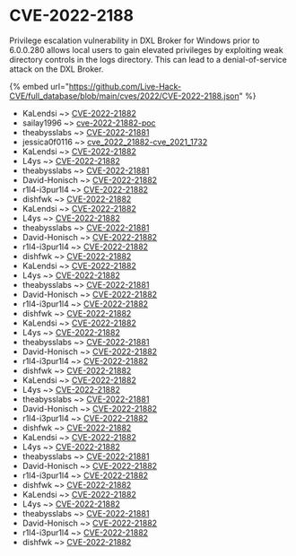 # CVE-2022-2188

Privilege escalation vulnerability in DXL Broker for Windows prior to 6.0.0.280 allows local users to gain elevated privileges by exploiting weak directory controls in the logs directory. This can lead to a denial-of-service attack on the DXL Broker.

{% embed url="https://github.com/Live-Hack-CVE/full_database/blob/main/cves/2022/CVE-2022-2188.json" %}


* KaLendsi ~> [CVE-2022-21882](https://www.alice-snow.ru/2022/database/cve-2022-2188/cve-2022-21882-kalendsi)
* sailay1996 ~> [cve-2022-21882-poc](https://www.alice-snow.ru/2022/database/cve-2022-2188/cve-2022-21882-poc-sailay1996)
* theabysslabs ~> [CVE-2022-21881](https://www.alice-snow.ru/2022/database/cve-2022-2188/cve-2022-21881-theabysslabs)
* jessica0f0116 ~> [cve_2022_21882-cve_2021_1732](https://www.alice-snow.ru/2022/database/cve-2022-2188/cve_2022_21882-cve_2021_1732-jessica0f0116)
* KaLendsi ~> [CVE-2022-21882](https://www.alice-snow.ru/2022/database/cve-2022-2188/cve-2022-21882-kalendsi)
* L4ys ~> [CVE-2022-21882](https://www.alice-snow.ru/2022/database/cve-2022-2188/cve-2022-21882-l4ys)
* theabysslabs ~> [CVE-2022-21881](https://www.alice-snow.ru/2022/database/cve-2022-2188/cve-2022-21881-theabysslabs)
* David-Honisch ~> [CVE-2022-21882](https://www.alice-snow.ru/2022/database/cve-2022-2188/cve-2022-21882-david-honisch)
* r1l4-i3pur1l4 ~> [CVE-2022-21882](https://www.alice-snow.ru/2022/database/cve-2022-2188/cve-2022-21882-r1l4-i3pur1l4)
* dishfwk ~> [CVE-2022-21882](https://www.alice-snow.ru/2022/database/cve-2022-2188/cve-2022-21882-dishfwk)
* KaLendsi ~> [CVE-2022-21882](https://www.alice-snow.ru/2022/database/cve-2022-2188/cve-2022-21882-kalendsi)
* L4ys ~> [CVE-2022-21882](https://www.alice-snow.ru/2022/database/cve-2022-2188/cve-2022-21882-l4ys)
* theabysslabs ~> [CVE-2022-21881](https://www.alice-snow.ru/2022/database/cve-2022-2188/cve-2022-21881-theabysslabs)
* David-Honisch ~> [CVE-2022-21882](https://www.alice-snow.ru/2022/database/cve-2022-2188/cve-2022-21882-david-honisch)
* r1l4-i3pur1l4 ~> [CVE-2022-21882](https://www.alice-snow.ru/2022/database/cve-2022-2188/cve-2022-21882-r1l4-i3pur1l4)
* dishfwk ~> [CVE-2022-21882](https://www.alice-snow.ru/2022/database/cve-2022-2188/cve-2022-21882-dishfwk)
* KaLendsi ~> [CVE-2022-21882](https://www.alice-snow.ru/2022/database/cve-2022-2188/cve-2022-21882-kalendsi)
* L4ys ~> [CVE-2022-21882](https://www.alice-snow.ru/2022/database/cve-2022-2188/cve-2022-21882-l4ys)
* theabysslabs ~> [CVE-2022-21881](https://www.alice-snow.ru/2022/database/cve-2022-2188/cve-2022-21881-theabysslabs)
* David-Honisch ~> [CVE-2022-21882](https://www.alice-snow.ru/2022/database/cve-2022-2188/cve-2022-21882-david-honisch)
* r1l4-i3pur1l4 ~> [CVE-2022-21882](https://www.alice-snow.ru/2022/database/cve-2022-2188/cve-2022-21882-r1l4-i3pur1l4)
* dishfwk ~> [CVE-2022-21882](https://www.alice-snow.ru/2022/database/cve-2022-2188/cve-2022-21882-dishfwk)
* KaLendsi ~> [CVE-2022-21882](https://www.alice-snow.ru/2022/database/cve-2022-2188/cve-2022-21882-kalendsi)
* L4ys ~> [CVE-2022-21882](https://www.alice-snow.ru/2022/database/cve-2022-2188/cve-2022-21882-l4ys)
* theabysslabs ~> [CVE-2022-21881](https://www.alice-snow.ru/2022/database/cve-2022-2188/cve-2022-21881-theabysslabs)
* David-Honisch ~> [CVE-2022-21882](https://www.alice-snow.ru/2022/database/cve-2022-2188/cve-2022-21882-david-honisch)
* r1l4-i3pur1l4 ~> [CVE-2022-21882](https://www.alice-snow.ru/2022/database/cve-2022-2188/cve-2022-21882-r1l4-i3pur1l4)
* dishfwk ~> [CVE-2022-21882](https://www.alice-snow.ru/2022/database/cve-2022-2188/cve-2022-21882-dishfwk)
* KaLendsi ~> [CVE-2022-21882](https://www.alice-snow.ru/2022/database/cve-2022-2188/cve-2022-21882-kalendsi)
* L4ys ~> [CVE-2022-21882](https://www.alice-snow.ru/2022/database/cve-2022-2188/cve-2022-21882-l4ys)
* theabysslabs ~> [CVE-2022-21881](https://www.alice-snow.ru/2022/database/cve-2022-2188/cve-2022-21881-theabysslabs)
* David-Honisch ~> [CVE-2022-21882](https://www.alice-snow.ru/2022/database/cve-2022-2188/cve-2022-21882-david-honisch)
* r1l4-i3pur1l4 ~> [CVE-2022-21882](https://www.alice-snow.ru/2022/database/cve-2022-2188/cve-2022-21882-r1l4-i3pur1l4)
* dishfwk ~> [CVE-2022-21882](https://www.alice-snow.ru/2022/database/cve-2022-2188/cve-2022-21882-dishfwk)
* KaLendsi ~> [CVE-2022-21882](https://www.alice-snow.ru/2022/database/cve-2022-2188/cve-2022-21882-kalendsi)
* L4ys ~> [CVE-2022-21882](https://www.alice-snow.ru/2022/database/cve-2022-2188/cve-2022-21882-l4ys)
* theabysslabs ~> [CVE-2022-21881](https://www.alice-snow.ru/2022/database/cve-2022-2188/cve-2022-21881-theabysslabs)
* David-Honisch ~> [CVE-2022-21882](https://www.alice-snow.ru/2022/database/cve-2022-2188/cve-2022-21882-david-honisch)
* r1l4-i3pur1l4 ~> [CVE-2022-21882](https://www.alice-snow.ru/2022/database/cve-2022-2188/cve-2022-21882-r1l4-i3pur1l4)
* dishfwk ~> [CVE-2022-21882](https://www.alice-snow.ru/2022/database/cve-2022-2188/cve-2022-21882-dishfwk)
* KaLendsi ~> [CVE-2022-21882](https://www.alice-snow.ru/2022/database/cve-2022-2188/cve-2022-21882-kalendsi)
* L4ys ~> [CVE-2022-21882](https://www.alice-snow.ru/2022/database/cve-2022-2188/cve-2022-21882-l4ys)
* theabysslabs ~> [CVE-2022-21881](https://www.alice-snow.ru/2022/database/cve-2022-2188/cve-2022-21881-theabysslabs)
* David-Honisch ~> [CVE-2022-21882](https://www.alice-snow.ru/2022/database/cve-2022-2188/cve-2022-21882-david-honisch)
* r1l4-i3pur1l4 ~> [CVE-2022-21882](https://www.alice-snow.ru/2022/database/cve-2022-2188/cve-2022-21882-r1l4-i3pur1l4)
* dishfwk ~> [CVE-2022-21882](https://www.alice-snow.ru/2022/database/cve-2022-2188/cve-2022-21882-dishfwk)